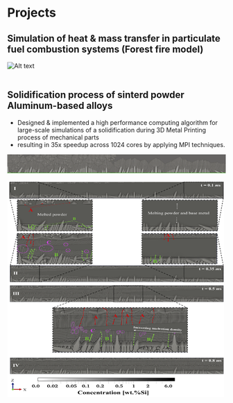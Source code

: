 <h1>Projects</h1>

<h2>Simulation of heat & mass transfer in particulate fuel combustion systems (Forest fire model)</h2>

![ Alt text](stock_combust_anim.gif) [](stock_combust_anim.gif)
<br><br>

<h2>Solidification process of sinterd powder Aluminum-based alloys</h2>
<ul>
   <li>Designed & implemented a high performance computing algorithm for large-scale simulations of a solidification during 3D Metal Printing process of mechanical parts</li>
   <li>resulting in 35x speedup across 1024 cores by applying MPI techniques.</li>
</ul>

![ Alt text](Solidifcation.gif) [](Solidifcation.gif)

<img src="./cover_photo.png" width="500" height="500"/>

